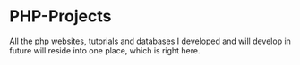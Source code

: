 # PHP-Projects
All the php websites, tutorials and databases I developed and will develop in future will reside into one place, which is right here.
